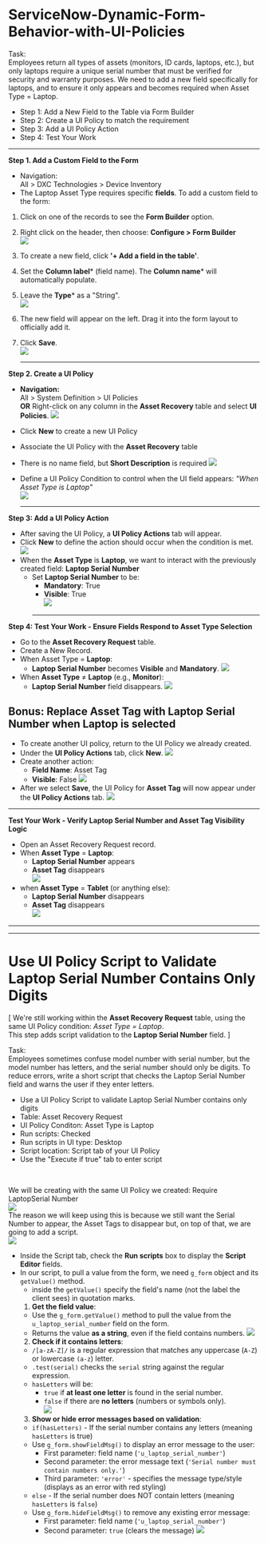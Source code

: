 # ServiceNow-Dynamic-Form-Behavior-with-UI-Policies

Task: <br>
Employees return all types of assets (monitors, ID cards, laptops, etc.), but only laptops require a unique serial number that must be verified for security and warranty purposes. We need to add a new field specifically for laptops, and to ensure it only appears and becomes required when Asset Type = Laptop. <br>
- Step 1: Add a New Field to the Table via Form Builder
- Step 2: Create a UI Policy to match the requirement
- Step 3: Add a UI Policy Action
- Step 4: Test Your Work
------------------------------------------------------------------------------------------------------------
**Step 1. Add a Custom Field to the Form**<br>
- Navigation: <br>
  All > DXC Technologies > Device Inventory <br>
- The Laptop Asset Type requires specific **fields**. To add a custom field to the form: <br>
 1. Click on one of the records to see the **Form Builder** option.  <br>
 2. Right click on the header, then choose: **Configure > Form Builder** <br>
![](https://github.com/CodeWithLuwam/ServiceNow-UI-Policy-and-UI-Policy-Actions/blob/main/Images/Click%20on%20one%20of%20the%20records%20to%20show%20Form%20Builder%20option.png?raw=true)
 3. To create a new field, click **'+ Add a field in the table'**.
 4. Set the **Column label*** (field name). The **Column name*** will automatically populate. 
 5. Leave the **Type*** as a "String". <br>
![](https://github.com/CodeWithLuwam/ServiceNow-UI-Policy-and-UI-Policy-Actions/blob/main/Images/Name%20the%20field%20we%20have%20created.png?raw=true)
 6. The new field will appear on the left. Drag it into the form layout to officially add it.
 7. Click **Save**. <br>
![](https://github.com/CodeWithLuwam/ServiceNow-UI-Policy-and-UI-Policy-Actions/blob/main/Images/New%20field%20added.png?raw=true)<br>

    ---
**Step 2. Create a UI Policy** <br>
- **Navigation:** <br>
  All > System Definition > UI Policies <br>
  **OR** 
  Right-click on any column in the **Asset Recovery** table and select **UI Policies**.
![](https://github.com/CodeWithLuwam/ServiceNow-UI-Policy-and-UI-Policy-Actions/blob/main/Images/UI%20Policies.png?raw=true) <br>
- Click **New** to create a new UI Policy
- Associate the UI Policy with the **Asset Recovery** table
- There is no name field, but **Short Description** is required
![](https://github.com/CodeWithLuwam/ServiceNow-UI-Policy-and-UI-Policy-Actions/blob/main/Images/Short%20Description%20for%20UI%20Policy.png?raw=true)
- Define a UI Policy Condition to control when the UI field appears: *"When Asset Type is Laptop"* <br>
![](https://github.com/CodeWithLuwam/ServiceNow-UI-Policy-and-UI-Policy-Actions/blob/main/Images/UI%20appears%20when%20Asset%20Type%20is%20laptop.png?raw=true) <br>

    ---
**Step 3: Add a UI Policy Action**
- After saving the UI Policy, a **UI Policy Actions** tab will appear. <br>
- Click **New** to define the action should occur when the condition is met. <br>
![](https://github.com/CodeWithLuwam/ServiceNow-UI-Policy-and-UI-Policy-Actions/blob/main/Images/UI%20Policy%20Actions%20tab.png?raw=true)
- When the **Asset Type** is **Laptop**, we want to interact with the previously created field: **Laptop Serial Number** <br>
  - Set **Laptop Serial Number** to be:<br>
    - **Mandatory**: True <br>
    - **Visible**: True <br>
    ![](https://github.com/CodeWithLuwam/ServiceNow-UI-Policy-and-UI-Policy-Actions/blob/main/Images/New%20Record%20of%20New%20UI%20Policy%20Action.png?raw=true) <br>
    ---
**Step 4: Test Your Work - Ensure Fields Respond to Asset Type Selection** <br>
- Go to the **Asset Recovery Request** table.
- Create a New Record. <br>
- When Asset Type = **Laptop**:
  - **Laptop Serial Number** becomes **Visible** and **Mandatory**.
![](https://github.com/CodeWithLuwam/ServiceNow-UI-Policy-and-UI-Policy-Actions/blob/main/Images/Create%20New%20record%20to%20Test%20the%20Asset%20Type.png?raw=true)
- When **Asset Type** ≠ **Laptop** (e.g., **Monitor**): <br>
  - **Laptop Serial Number** field disappears.
![](https://github.com/CodeWithLuwam/ServiceNow-UI-Policy-and-UI-Policy-Actions/blob/main/Images/When%20Condition%20is%20Not%20Met.png?raw=true)

## Bonus: Replace Asset Tag with **Laptop Serial Number** when Laptop is selected <br>
- To create another UI policy, return to the UI Policy we already created. <br>
- Under the **UI Policy Actions** tab, click **New**.
  ![](https://github.com/CodeWithLuwam/ServiceNow-UI-Policy-and-UI-Policy-Actions/blob/main/Images/Select%20New%20in%20the%20UI%20Policy%20Action.png?raw=true)
- Create another action: <br>
  - **Field Name**: Asset Tag
  - **Visible**: False
  ![](https://github.com/CodeWithLuwam/ServiceNow-UI-Policy-and-UI-Policy-Actions/blob/main/Images/UI%20Policy%20Action%20Field%20name%20Asset%20Tag%20Visible%20False.png?raw=true)
- After we select **Save**, the UI Policy for **Asset Tag** will now appear under the **UI Policy Actions** tab.
![](https://github.com/CodeWithLuwam/ServiceNow-UI-Policy-and-UI-Policy-Actions/blob/main/Images/Asset%20Tag%20UI%20Action%20Appears%20in%20UI%20Policy%20Actions%20tab.png?raw=true)

---
**Test Your Work - Verify Laptop Serial Number and Asset Tag Visibility Logic** <br>
- Open an Asset Recovery Request record. <br>
- When **Asset Type** = **Laptop**: <br>
  - **Laptop Serial Number** appears <br>
  - **Asset Tag** disappears <br>
![](https://github.com/CodeWithLuwam/ServiceNow-UI-Policy-and-UI-Policy-Actions/blob/main/Images/Asset%20Type%20Laptop%20Laptop%20Serial%20Number%20appears%20and%20Asset%20Tag%20disappears.png?raw=true)
- when  **Asset Type** = **Tablet** (or anything else):
  - **Laptop Serial Number** disappears <br>
  - **Asset Tag** disappears <br>
![](https://github.com/CodeWithLuwam/ServiceNow-UI-Policy-and-UI-Policy-Actions/blob/main/Images/Asset%20Type%20Tablet,%20Laptop%20Serial%20Number%20disappears%20.png?raw=true)

------------------------------------------------------------------------------------------------------------
------------------------------------------------------------------------------------------------------------
# Use UI Policy Script to Validate Laptop Serial Number Contains Only Digits

[ We're still working within the **Asset Recovery Request** table, using the same UI Policy condition: *Asset Type = Laptop*. <br>
This step adds script validation to the **Laptop Serial Number** field. ] <br> 

Task: <br>
Employees sometimes confuse model number with serial number, but the model number has letters, and the serial number should only be digits. To reduce errors, write a short script that checks the Laptop Serial Number field and warns the user if they enter letters.

- Use a UI Policy Script to validate Laptop Serial Number contains only digits
- Table: Asset Recovery Request
- UI Policy Conditon: Asset Type is Laptop
- Run scripts: Checked
- Run scripts in UI type: Desktop
- Script location: Script tab of your UI Policy
- Use the "Execute if true" tab to enter script <br>
<br>

We will be creating with the same UI Policy we created: Require LaptopSerial Number <br>
![](https://github.com/CodeWithLuwam/ServiceNow-UI-Policy-and-UI-Policy-Actions/blob/main/Images/Click%20on%20the%20Same%20UI%20Policy%20We%20Created.png?raw=true) <br>
The reason we will keep using this is because we still want the Serial Number to appear, the Asset Tags to disappear but, on top of that, we are going to add a script. <br>
![](https://github.com/CodeWithLuwam/ServiceNow-UI-Policy-and-UI-Policy-Actions/blob/main/Images/Click%20Advanced%20View%20to%20see%20the%20Script%20tab.png?raw=true) <br>
- Inside the Script tab, check the **Run scripts** box to display the **Script Editor** fields. <br>
- In our script, to pull a value from the form, we need `g_form` object and its `getValue()` method.<br>
  - inside the `getValue()` specify the field's name (not the label the client sees) in quotation marks. <br>
  1. **Get the field value**: <br>
    - Use the `g_form.getValue()` method to pull the value from the `u_laptop_serial_number` field on the form. <br>
    - Returns the value **as a string**, even if the field contains numbers.
![](https://github.com/CodeWithLuwam/ServiceNow-UI-Policy-and-UI-Policy-Actions/blob/main/Images/g_form.getValue().png?raw=true) <br>
  2. **Check if it contains letters**: <br>
    - `/[a-zA-Z]/` is a regular expression that matches any uppercase (`A-Z`) or lowercase `(a-z`) letter.  <br>
    - `.test(serial)` checks the `serial` string against the regular expression. <br>
    - `hasLetters` will be: <br>
        - `true` if **at least one letter** is found in the serial number. <br>
        - `false` if there are **no letters** (numbers or symbols only). <br>
![](https://github.com/CodeWithLuwam/ServiceNow-UI-Policy-and-UI-Policy-Actions/blob/main/Images/Check%20if%20hasLetters()%20Contains%20Letters.png?raw=true)
  3. **Show or hide error messages based on validation**: <br>
    - `if(hasLetters)` - If the serial number contains any letters (meaning `hasLetters` is true) <br>
    - Use `g_form.showFieldMsg()` to display an error message to the user: <br> 
        - First parameter: field name (`'u_laptop_serial_number'`) <br>
        - Second parameter: the error message text (`'Serial number must contain numbers only.'`) <br>
        - Third parameter: `'error'` - specifies the message type/style (displays as an error with red styling)
    - `else` - If the serial number does NOT contain letters (meaning `hasLetters` is `false`) <br>
    - Use `g_form.hideFieldMsg()` to remove any existing error message:
        - First parameter: field name (`'u_laptop_serial_number'`)
        - Second parameter: `true` (clears the message)
![](https://github.com/CodeWithLuwam/ServiceNow-UI-Policy-and-UI-Policy-Actions/blob/main/Images/Form%20Validation%20-%20Serial%20Number%20Numeric%20Check%202.png?raw=true)
